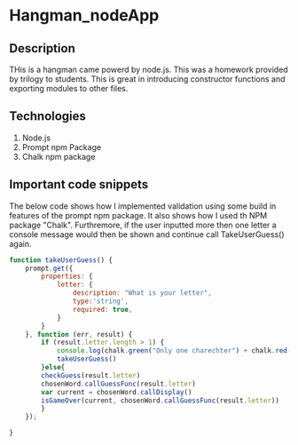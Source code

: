 # Hangman_nodeApp


## Description

THis is a hangman came powerd by node.js. This was a homework provided by trilogy to students.
This is great in introducing constructor functions and exporting modules to other files.

## Technologies 

1. Node.js
2. Prompt npm Package
3. Chalk npm package


## Important code snippets

The below code shows how I implemented validation using some build in features of the prompt npm package. 
It also shows how I used th NPM package "Chalk". Furthremore, if the user inputted more then one letter a console message 
would then be shown and continue call TakeUserGuess() again.

``` Javascript
function takeUserGuess() {
    prompt.get({
        properties: {
            letter: {
                description: "What is your letter",
                type:'string',
                required: true,
            }
        }
    }, function (err, result) {
        if (result.letter.length > 1) {
            console.log(chalk.green("Only one charechter") + chalk.red("is acceptable!!"))
            takeUserGuess()
        }else{
        checkGuess(result.letter)
        chosenWord.callGuessFunc(result.letter)
        var current = chosenWord.callDisplay()
        isGameOver(current, chosenWord.callGuessFunc(result.letter))
        }
    });

}
```

